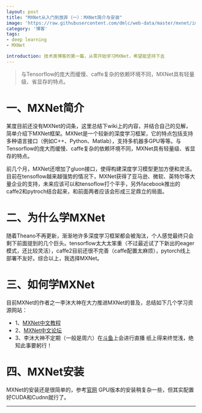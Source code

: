 ```yaml
---
layout: post
title: "MXNet从入门到放弃（一）：MXNet简介与安装"
image: 'https://raw.githubusercontent.com/dmlc/web-data/master/mxnet/image/mxnet_logo.png'
category: '博客'
tags:
- deep learning
- MXNet

introduction: 技术类博客的第一篇，从零开始学习MXNet，希望能坚持下去
---
```


> 与Tensorflow的庞大而缓慢、caffe复杂的依赖环境不同，MXNet具有轻量级、省显存的特点。

# 一、MXNet简介

某度目前还没有MXNet的词条，这里总结下wiki上的内容，并结合自己的见解，简单介绍下MXNet框架。MXNet是一个较新的深度学习框架，它的特点包括支持多种语言接口（例如C++、Python、Matlab），支持多机器多GPU等等。与Tensorflow的庞大而缓慢、caffe复杂的依赖环境不同，MXNet具有轻量级、省显存的特点。

前几个月，MXNet还增加了gluon接口，使得构建深度学习模型更加方便和灵活。目前在tensoflow越来越强势的情况下，MXNet获得了亚马逊、微软、英特尔等大量企业的支持，未来应该可以和tensoflow打个平手，另外facebook推出的caffe2和pytroch结合起来，和前面两者应该会形成三足鼎立的局面。

# 二、为什么学MXNet

随着Theano不再更新，渐渐地许多深度学习框架都会被淘汰，个人感觉最终只会剩下前面提到的几个巨头。tensorflow太大太笨重（不过最近试了下新出的eager模式，还比较灵活），caffe2目前还很不完善（caffe配置太麻烦），pytorch线上部署不友好。综合以上，我选择MXNet。

# 三、如何学MXNet

目前MXNet的作者之一李沐大神在大力推进MXNet的普及，总结如下几个学习资源网站：
- 1、<a href="http://zh.gluon.ai/index.html">MXNet中文教程</a>
- 2、<a href="https://discuss.gluon.ai/">MXNet中文论坛</a>
- 3、李沐大神不定期（一般是周六）在<a href="https://www.douyu.com/1086863">斗鱼</a>上会进行直播
纸上得来终觉浅，绝知此事要躬行！

# 四、MXNet安装

MXNet的安装还是很简单的，参考<a href="http://mxnet.incubator.apache.org/install/index.html">官网</a>
GPU版本的安装稍复杂一些，但其实配置好CUDA和Cudnn就行了。


-----

